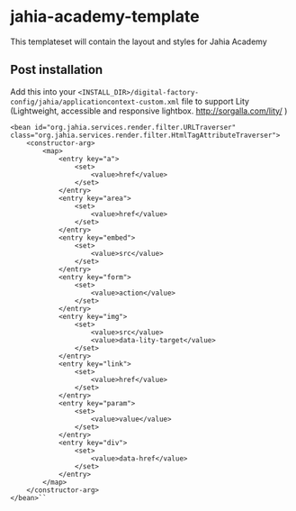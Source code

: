 # jahia-academy-template
This templateset will contain the layout and styles for Jahia Academy

## Post installation

Add this into your `<INSTALL_DIR>/digital-factory-config/jahia/applicationcontext-custom.xml` file to support Lity (Lightweight, accessible and responsive lightbox. http://sorgalla.com/lity/
)

    <bean id="org.jahia.services.render.filter.URLTraverser" class="org.jahia.services.render.filter.HtmlTagAttributeTraverser">
        <constructor-arg>
            <map>
                <entry key="a">
                    <set>
                        <value>href</value>
                    </set>
                </entry>
                <entry key="area">
                    <set>
                        <value>href</value>
                    </set>
                </entry>
                <entry key="embed">
                    <set>
                        <value>src</value>
                    </set>
                </entry>
                <entry key="form">
                    <set>
                        <value>action</value>
                    </set>
                </entry>
                <entry key="img">
                    <set>
                        <value>src</value>
                        <value>data-lity-target</value>
                    </set>
                </entry>
                <entry key="link">
                    <set>
                        <value>href</value>
                    </set>
                </entry>
                <entry key="param">
                    <set>
                        <value>value</value>
                    </set>
                </entry>
                <entry key="div">
                    <set>
                        <value>data-href</value>
                    </set>
                </entry>
            </map>
        </constructor-arg>
    </bean>``